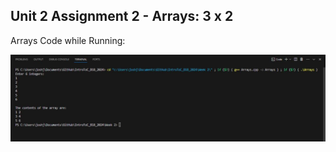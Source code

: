 ## Unit 2 Assignment 2 - Arrays: 3 x 2

Arrays Code while Running: 

![Screenshot of Arrays Code](week2_output.JPG)
